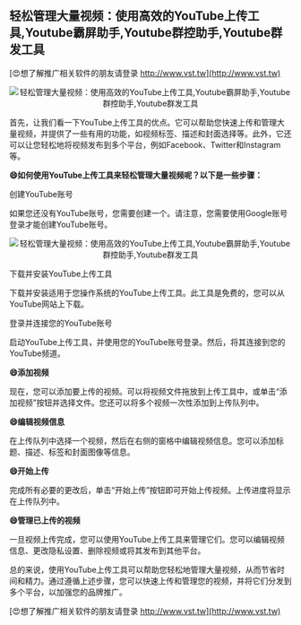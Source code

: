 ## **轻松管理大量视频：使用高效的YouTube上传工具,Youtube霸屏助手,Youtube群控助手,Youtube群发工具**

[😍想了解推广相关软件的朋友请登录 http://www.vst.tw](http://www.vst.tw)

 <center><img src="https://vst.tw/MP4/tuiguang/png/8.png" alt="轻松管理大量视频：使用高效的YouTube上传工具,Youtube霸屏助手,Youtube群控助手,Youtube群发工具"></center>

首先，让我们看一下YouTube上传工具的优点。它可以帮助您快速上传和管理大量视频，并提供了一些有用的功能，如视频标签、描述和封面选择等。此外，它还可以让您轻松地将视频发布到多个平台，例如Facebook、Twitter和Instagram等。

**😄如何使用YouTube上传工具来轻松管理大量视频呢？以下是一些步骤：**

创建YouTube账号

如果您还没有YouTube账号，您需要创建一个。请注意，您需要使用Google账号登录才能创建YouTube账号。

 <center><img src="https://vst.tw/MP4/tuiguang/png/2.png" alt="轻松管理大量视频：使用高效的YouTube上传工具,Youtube霸屏助手,Youtube群控助手,Youtube群发工具"></center>

下载并安装YouTube上传工具

下载并安装适用于您操作系统的YouTube上传工具。此工具是免费的，您可以从YouTube网站上下载。

登录并连接您的YouTube账号

启动YouTube上传工具，并使用您的YouTube账号登录。然后，将其连接到您的YouTube频道。

**😄添加视频**

现在，您可以添加要上传的视频。可以将视频文件拖放到上传工具中，或单击“添加视频”按钮并选择文件。您还可以将多个视频一次性添加到上传队列中。

**😄编辑视频信息**

在上传队列中选择一个视频，然后在右侧的窗格中编辑视频信息。您可以添加标题、描述、标签和封面图像等信息。

**😄开始上传**

完成所有必要的更改后，单击“开始上传”按钮即可开始上传视频。上传进度将显示在上传队列中。

**😄管理已上传的视频**

一旦视频上传完成，您可以使用YouTube上传工具来管理它们。您可以编辑视频信息、更改隐私设置、删除视频或将其发布到其他平台。

总的来说，使用YouTube上传工具可以帮助您轻松地管理大量视频，从而节省时间和精力。通过遵循上述步骤，您可以快速上传和管理您的视频，并将它们分发到多个平台，以加强您的品牌推广。

[😍想了解推广相关软件的朋友请登录 http://www.vst.tw](http://www.vst.tw)



